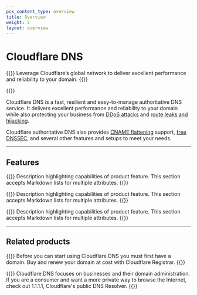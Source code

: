 ```yaml
---
pcx_content_type: overview
title: Overview
weight: 2
layout: overview
---
```


# Cloudflare DNS

{{<description>}}
Leverage Cloudflare’s global network to deliver excellent performance and reliability to your domain.
{{</description>}}

{{<plan type="all">}}

Cloudflare DNS is a fast, resilient and easy-to-manage authoritative DNS service. It delivers excellent performance and reliability to your domain while also protecting your business from [DDoS attacks](https://www.cloudflare.com/learning/ddos/what-is-a-ddos-attack/) and [route leaks and hijacking](https://www.cloudflare.com/learning/security/glossary/bgp-hijacking/).

Cloudflare authoritative DNS also provides [CNAME flattening](/dns/cname-flattening/) support, [free DNSSEC](/dns/dnssec/), and several other features and setups to meet your needs.

---

## Features

{{<feature header="DNSSEC" href="/dns/dnssec/">}}
Description highlighting capabilities of product feature. This section accepts Markdown lists for multiple attributes.
{{</feature>}}

{{<feature header="CNAME flattening" href="/dns/cname-flattening/">}}
Description highlighting capabilities of product feature. This section accepts Markdown lists for multiple attributes.
{{</feature>}}

{{<feature header="Reverse zones" href="/dns/additional-options/reverse-zones/">}}
Description highlighting capabilities of product feature. This section accepts Markdown lists for multiple attributes.
{{</feature>}}

---
 
## Related products
 
{{<related header="Registrar" href="/registrar/" product="registrar">}}
Before you can start using Cloudflare DNS you must first have a domain. Buy and renew your domain at cost with Cloudflare Registrar.
{{</related>}}

{{<related header="DNS Resolver" href="/1.1.1.1/" product="1.1.1.1">}}
Cloudflare DNS focuses on businesses and their domain administration. If you are a consumer and want a more private way to browse the Internet, check out 1.1.1.1, Cloudflare's public DNS Resolver.
{{</related>}}
